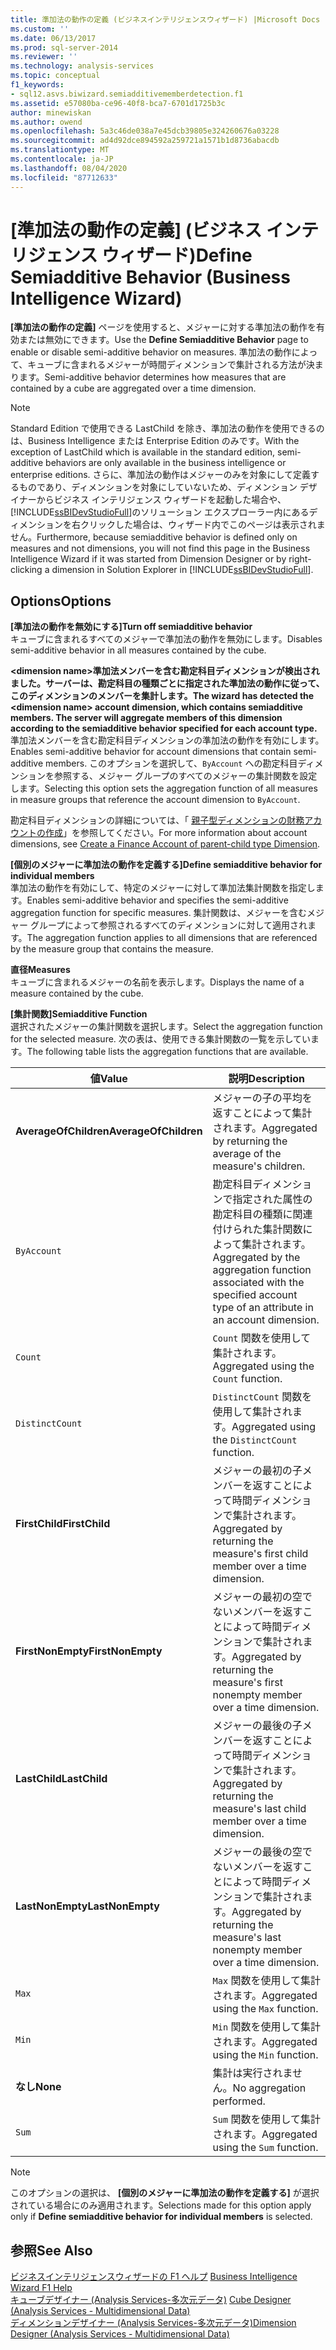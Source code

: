 ```yaml
---
title: 準加法の動作の定義 (ビジネスインテリジェンスウィザード) |Microsoft Docs
ms.custom: ''
ms.date: 06/13/2017
ms.prod: sql-server-2014
ms.reviewer: ''
ms.technology: analysis-services
ms.topic: conceptual
f1_keywords:
- sql12.asvs.biwizard.semiadditivememberdetection.f1
ms.assetid: e57080ba-ce96-40f8-bca7-6701d1725b3c
author: minewiskan
ms.author: owend
ms.openlocfilehash: 5a3c46de038a7e45dcb39805e324260676a03228
ms.sourcegitcommit: ad4d92dce894592a259721a1571b1d8736abacdb
ms.translationtype: MT
ms.contentlocale: ja-JP
ms.lasthandoff: 08/04/2020
ms.locfileid: "87712633"
---
```

# <a name="define-semiadditive-behavior-business-intelligence-wizard"></a><span data-ttu-id="91758-102">[準加法の動作の定義] (ビジネス インテリジェンス ウィザード)</span><span class="sxs-lookup"><span data-stu-id="91758-102">Define Semiadditive Behavior (Business Intelligence Wizard)</span></span>
  <span data-ttu-id="91758-103">**[準加法の動作の定義]** ページを使用すると、メジャーに対する準加法の動作を有効または無効にできます。</span><span class="sxs-lookup"><span data-stu-id="91758-103">Use the **Define Semiadditive Behavior** page to enable or disable semi-additive behavior on measures.</span></span> <span data-ttu-id="91758-104">準加法の動作によって、キューブに含まれるメジャーが時間ディメンションで集計される方法が決まります。</span><span class="sxs-lookup"><span data-stu-id="91758-104">Semi-additive behavior determines how measures that are contained by a cube are aggregated over a time dimension.</span></span>  
  
> [!NOTE]  
>  <span data-ttu-id="91758-105">Standard Edition で使用できる LastChild を除き、準加法の動作を使用できるのは、Business Intelligence または Enterprise Edition のみです。</span><span class="sxs-lookup"><span data-stu-id="91758-105">With the exception of LastChild which is available in the standard edition, semi-additive behaviors are only available in the business intelligence or enterprise editions.</span></span> <span data-ttu-id="91758-106">さらに、準加法の動作はメジャーのみを対象にして定義するものであり、ディメンションを対象にしていないため、ディメンション デザイナーからビジネス インテリジェンス ウィザードを起動した場合や、 [!INCLUDE[ssBIDevStudioFull](../includes/ssbidevstudiofull-md.md)]のソリューション エクスプローラー内にあるディメンションを右クリックした場合は、ウィザード内でこのページは表示されません。</span><span class="sxs-lookup"><span data-stu-id="91758-106">Furthermore, because semiadditive behavior is defined only on measures and not dimensions, you will not find this page in the Business Intelligence Wizard if it was started from Dimension Designer or by right-clicking a dimension in Solution Explorer in [!INCLUDE[ssBIDevStudioFull](../includes/ssbidevstudiofull-md.md)].</span></span>  
  
## <a name="options"></a><span data-ttu-id="91758-107">Options</span><span class="sxs-lookup"><span data-stu-id="91758-107">Options</span></span>  
 <span data-ttu-id="91758-108">**[準加法の動作を無効にする]**</span><span class="sxs-lookup"><span data-stu-id="91758-108">**Turn off semiadditive behavior**</span></span>  
 <span data-ttu-id="91758-109">キューブに含まれるすべてのメジャーで準加法の動作を無効にします。</span><span class="sxs-lookup"><span data-stu-id="91758-109">Disables semi-additive behavior in all measures contained by the cube.</span></span>  
  
 <span data-ttu-id="91758-110">**\<dimension name>準加法メンバーを含む勘定科目ディメンションが検出されました。サーバーは、勘定科目の種類ごとに指定された準加法の動作に従って、このディメンションのメンバーを集計します。**</span><span class="sxs-lookup"><span data-stu-id="91758-110">**The wizard has detected the \<dimension name> account dimension, which contains semiadditive members. The server will aggregate members of this dimension according to the semiadditive behavior specified for each account type.**</span></span>  
 <span data-ttu-id="91758-111">準加法メンバーを含む勘定科目ディメンションの準加法の動作を有効にします。</span><span class="sxs-lookup"><span data-stu-id="91758-111">Enables semi-additive behavior for account dimensions that contain semi-additive members.</span></span> <span data-ttu-id="91758-112">このオプションを選択して、`ByAccount` への勘定科目ディメンションを参照する、メジャー グループのすべてのメジャーの集計関数を設定します。</span><span class="sxs-lookup"><span data-stu-id="91758-112">Selecting this option sets the aggregation function of all measures in measure groups that reference the account dimension to `ByAccount`.</span></span>  
  
 <span data-ttu-id="91758-113">勘定科目ディメンションの詳細については、「 [親子型ディメンションの財務アカウントの作成](multidimensional-models/database-dimensions-finance-account-of-parent-child-type.md)」を参照してください。</span><span class="sxs-lookup"><span data-stu-id="91758-113">For more information about account dimensions, see [Create a Finance Account of parent-child type Dimension](multidimensional-models/database-dimensions-finance-account-of-parent-child-type.md).</span></span>  
  
 <span data-ttu-id="91758-114">**[個別のメジャーに準加法の動作を定義する]**</span><span class="sxs-lookup"><span data-stu-id="91758-114">**Define semiadditive behavior for individual members**</span></span>  
 <span data-ttu-id="91758-115">準加法の動作を有効にして、特定のメジャーに対して準加法集計関数を指定します。</span><span class="sxs-lookup"><span data-stu-id="91758-115">Enables semi-additive behavior and specifies the semi-additive aggregation function for specific measures.</span></span> <span data-ttu-id="91758-116">集計関数は、メジャーを含むメジャー グループによって参照されるすべてのディメンションに対して適用されます。</span><span class="sxs-lookup"><span data-stu-id="91758-116">The aggregation function applies to all dimensions that are referenced by the measure group that contains the measure.</span></span>  
  
 <span data-ttu-id="91758-117">**直径**</span><span class="sxs-lookup"><span data-stu-id="91758-117">**Measures**</span></span>  
 <span data-ttu-id="91758-118">キューブに含まれるメジャーの名前を表示します。</span><span class="sxs-lookup"><span data-stu-id="91758-118">Displays the name of a measure contained by the cube.</span></span>  
  
 <span data-ttu-id="91758-119">**[集計関数]**</span><span class="sxs-lookup"><span data-stu-id="91758-119">**Semiadditive Function**</span></span>  
 <span data-ttu-id="91758-120">選択されたメジャーの集計関数を選択します。</span><span class="sxs-lookup"><span data-stu-id="91758-120">Select the aggregation function for the selected measure.</span></span> <span data-ttu-id="91758-121">次の表は、使用できる集計関数の一覧を示しています。</span><span class="sxs-lookup"><span data-stu-id="91758-121">The following table lists the aggregation functions that are available.</span></span>  
  
|<span data-ttu-id="91758-122">値</span><span class="sxs-lookup"><span data-stu-id="91758-122">Value</span></span>|<span data-ttu-id="91758-123">説明</span><span class="sxs-lookup"><span data-stu-id="91758-123">Description</span></span>|  
|-----------|-----------------|  
|<span data-ttu-id="91758-124">**AverageOfChildren**</span><span class="sxs-lookup"><span data-stu-id="91758-124">**AverageOfChildren**</span></span>|<span data-ttu-id="91758-125">メジャーの子の平均を返すことによって集計されます。</span><span class="sxs-lookup"><span data-stu-id="91758-125">Aggregated by returning the average of the measure's children.</span></span>|  
|`ByAccount`|<span data-ttu-id="91758-126">勘定科目ディメンションで指定された属性の勘定科目の種類に関連付けられた集計関数によって集計されます。</span><span class="sxs-lookup"><span data-stu-id="91758-126">Aggregated by the aggregation function associated with the specified account type of an attribute in an account dimension.</span></span>|  
|`Count`|<span data-ttu-id="91758-127">`Count` 関数を使用して集計されます。</span><span class="sxs-lookup"><span data-stu-id="91758-127">Aggregated using the `Count` function.</span></span>|  
|`DistinctCount`|<span data-ttu-id="91758-128">`DistinctCount` 関数を使用して集計されます。</span><span class="sxs-lookup"><span data-stu-id="91758-128">Aggregated using the `DistinctCount` function.</span></span>|  
|<span data-ttu-id="91758-129">**FirstChild**</span><span class="sxs-lookup"><span data-stu-id="91758-129">**FirstChild**</span></span>|<span data-ttu-id="91758-130">メジャーの最初の子メンバーを返すことによって時間ディメンションで集計されます。</span><span class="sxs-lookup"><span data-stu-id="91758-130">Aggregated by returning the measure's first child member over a time dimension.</span></span>|  
|<span data-ttu-id="91758-131">**FirstNonEmpty**</span><span class="sxs-lookup"><span data-stu-id="91758-131">**FirstNonEmpty**</span></span>|<span data-ttu-id="91758-132">メジャーの最初の空でないメンバーを返すことによって時間ディメンションで集計されます。</span><span class="sxs-lookup"><span data-stu-id="91758-132">Aggregated by returning the measure's first nonempty member over a time dimension.</span></span>|  
|<span data-ttu-id="91758-133">**LastChild**</span><span class="sxs-lookup"><span data-stu-id="91758-133">**LastChild**</span></span>|<span data-ttu-id="91758-134">メジャーの最後の子メンバーを返すことによって時間ディメンションで集計されます。</span><span class="sxs-lookup"><span data-stu-id="91758-134">Aggregated by returning the measure's last child member over a time dimension.</span></span>|  
|<span data-ttu-id="91758-135">**LastNonEmpty**</span><span class="sxs-lookup"><span data-stu-id="91758-135">**LastNonEmpty**</span></span>|<span data-ttu-id="91758-136">メジャーの最後の空でないメンバーを返すことによって時間ディメンションで集計されます。</span><span class="sxs-lookup"><span data-stu-id="91758-136">Aggregated by returning the measure's last nonempty member over a time dimension.</span></span>|  
|`Max`|<span data-ttu-id="91758-137">`Max` 関数を使用して集計されます。</span><span class="sxs-lookup"><span data-stu-id="91758-137">Aggregated using the `Max` function.</span></span>|  
|`Min`|<span data-ttu-id="91758-138">`Min` 関数を使用して集計されます。</span><span class="sxs-lookup"><span data-stu-id="91758-138">Aggregated using the `Min` function.</span></span>|  
|<span data-ttu-id="91758-139">**なし**</span><span class="sxs-lookup"><span data-stu-id="91758-139">**None**</span></span>|<span data-ttu-id="91758-140">集計は実行されません。</span><span class="sxs-lookup"><span data-stu-id="91758-140">No aggregation performed.</span></span>|  
|`Sum`|<span data-ttu-id="91758-141">`Sum` 関数を使用して集計されます。</span><span class="sxs-lookup"><span data-stu-id="91758-141">Aggregated using the `Sum` function.</span></span>|  
  
> [!NOTE]  
>  <span data-ttu-id="91758-142">このオプションの選択は、 **[個別のメジャーに準加法の動作を定義する]** が選択されている場合にのみ適用されます。</span><span class="sxs-lookup"><span data-stu-id="91758-142">Selections made for this option apply only if **Define semiadditive behavior for individual members** is selected.</span></span>  
  
## <a name="see-also"></a><span data-ttu-id="91758-143">参照</span><span class="sxs-lookup"><span data-stu-id="91758-143">See Also</span></span>  
 <span data-ttu-id="91758-144">[ビジネスインテリジェンスウィザードの F1 ヘルプ](business-intelligence-wizard-f1-help.md) </span><span class="sxs-lookup"><span data-stu-id="91758-144">[Business Intelligence Wizard F1 Help](business-intelligence-wizard-f1-help.md) </span></span>  
 <span data-ttu-id="91758-145">[キューブデザイナー &#40;Analysis Services-多次元データ&#41;](cube-designer-analysis-services-multidimensional-data.md) </span><span class="sxs-lookup"><span data-stu-id="91758-145">[Cube Designer &#40;Analysis Services - Multidimensional Data&#41;](cube-designer-analysis-services-multidimensional-data.md) </span></span>  
 [<span data-ttu-id="91758-146">ディメンションデザイナー &#40;Analysis Services-多次元データ&#41;</span><span class="sxs-lookup"><span data-stu-id="91758-146">Dimension Designer &#40;Analysis Services - Multidimensional Data&#41;</span></span>](dimension-designer-analysis-services-multidimensional-data.md)  
  
  
